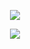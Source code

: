 <p align="center"> <img src= "https://www.nakjunizm.com/2017/02/24/Queue_And_Deque/queue1.png">
<p align="center"> <img src= "https://media.geeksforgeeks.org/wp-content/uploads/stack-and-queue-using-deque.png">
